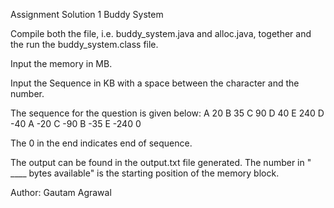 Assignment Solution 1
Buddy System

Compile both the file, i.e. buddy_system.java and alloc.java, together and the run the buddy_system.class file. 

Input the memory in MB.

Input the Sequence in KB with a space between the character and the number. 

The sequence for the question is given below:
A 20
B 35
C 90
D 40
E 240
D -40
A -20
C -90
B -35
E -240
0

The 0 in the end indicates end of sequence.

The output can be found in the output.txt file generated. The number in " ____ bytes available" is the starting position of the memory block.

Author: Gautam Agrawal